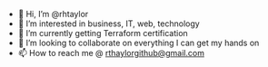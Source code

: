 - 👋 Hi, I’m @rhtaylor
- 👀 I’m interested in business, IT, web, technology
- 🌱 I’m currently getting Terraform certification
- 💞️ I’m looking to collaborate on everything I can get my hands on
- 📫 How to reach me @ rthaylorgithub@gmail.com

<!---
rhtaylor/rhtaylor is a ✨ special ✨ repository because its `README.md` (this file) appears on your GitHub profile.
You can click the Preview link to take a look at your changes.
--->
